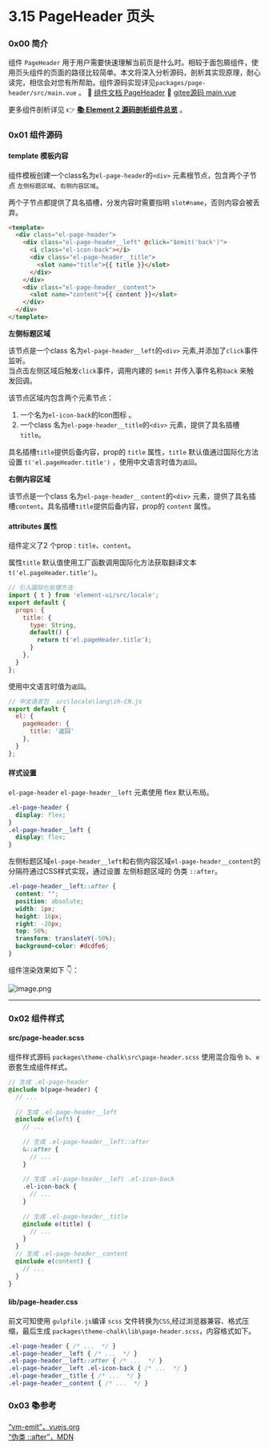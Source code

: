 # 3.15 PageHeader 页头

### 0x00 简介

组件 `PageHeader` 用于用户需要快速理解当前页是什么时。相较于面包屑组件，使用页头组件的页面的路径比较简单。本文将深入分析源码，剖析其实现原理，耐心读完，相信会对您有所帮助。组件源码实现详见`packages/page-header/src/main.vue` 。 🔗 [组件文档 PageHeader](https://element.eleme.cn/#/zh-CN/component/page-header) 🔗 [gitee源码 main.vue](https://gitee.com/ElemeFE/element/blob/dev/packages/page-header/src/main.vue)

更多组件剖析详见 👉 [**📚 Element 2 源码剖析组件总览**](https://juejin.cn/post/6994721241194037255) 。

### 0x01 组件源码

#### template 模板内容

组件模板创建一个class名为`el-page-header`的`<div>` 元素根节点，包含两个子节点 `左侧标题区域`、`右侧内容区域`。

两个子节点都提供了具名插槽，分发内容时需要指明 `slot#name`，否则内容会被丢弃。

```html
<template>
  <div class="el-page-header">
    <div class="el-page-header__left" @click="$emit('back')">
      <i class="el-icon-back"></i>
      <div class="el-page-header__title">
        <slot name="title">{{ title }}</slot>
      </div>
    </div>
    <div class="el-page-header__content">
      <slot name="content">{{ content }}</slot>
    </div>
  </div>
</template>
```

**左侧标题区域**

该节点是一个class 名为`el-page-header__left`的`<div>` 元素,并添加了`click`事件监听。\
当点击左侧区域后触发`click`事件，调用内建的 `$emit` 并传入事件名称`back` 来触发回调。

该节点区域内包含两个元素节点：

1. 一个名为`el-icon-back`的Icon图标 。
2. 一个class 名为`el-page-header__title`的`<div>` 元素，提供了具名插槽`title`。

具名插槽`title`提供后备内容，prop的 `title` 属性，`title` 默认值通过国际化方法设置 `t('el.pageHeader.title')` ，使用中文语言时值为`返回`。

**右侧内容区域**

该节点是一个class 名为`el-page-header__content`的`<div>` 元素，提供了具名插槽`content`。具名插槽`title`提供后备内容，prop的 `content` 属性。

#### attributes 属性

组件定义了2 个prop : `title`、`content`。

属性`title` 默认值使用工厂函数调用国际化方法获取翻译文本`t('el.pageHeader.title')`。

```js
// 引入国际化处理方法
import { t } from 'element-ui/src/locale';
export default { 
  props: {
    title: {
      type: String, 
      default() {
        return t('el.pageHeader.title');
      }
    }, 
  }
};
```

使用中文语言时值为`返回`。

```js
// 中文语言包  src\locale\lang\zh-CN.js
export default {
  el: { 
    pageHeader: {
      title: '返回'
    }, 
  }
}; 
```

#### 样式设置

`el-page-header` `el-page-header__left` 元素使用 flex 默认布局。

```css
.el-page-header { 
  display: flex; 
}
.el-page-header__left { 
  display: flex; 
}
```

左侧标题区域`el-page-header__left`和右侧内容区域`el-page-header__content`的分隔符通过CSS样式实现，通过设置 左侧标题区域的 伪类 `::after`。

```css
.el-page-header__left::after {
  content: "";
  position: absolute;
  width: 1px;
  height: 16px;
  right: -20px;
  top: 50%; 
  transform: translateY(-50%);
  background-color: #dcdfe6;
}
```

组件渲染效果如下 👇：

![image.png](https://p3-juejin.byteimg.com/tos-cn-i-k3u1fbpfcp/d94054934bb2408292b1ef83be0229c5\~tplv-k3u1fbpfcp-watermark.image)

***

### 0x02 组件样式

#### src/page-header.scss

组件样式源码 `packages\theme-chalk\src\page-header.scss` 使用混合指令 `b`、`e` 嵌套生成组件样式。

```scss
// 生成 .el-page-header
@include b(page-header) {
  // ...
  
  // 生成 .el-page-header__left
  @include e(left) {
    // ...
    
    // 生成 .el-page-header__left::after
    &::after {
      // ...
    }
    
    // 生成 .el-page-header__left .el-icon-back 
    .el-icon-back {
      // ...
    }
    
    // 生成 .el-page-header__title
    @include e(title) {
      // ...
    }
  }
  // 生成 .el-page-header__content
  @include e(content) {
    // ...
  }
}
```

#### lib/page-header.css

前文可知使用 `gulpfile.js`编译 `scss` 文件转换为`CSS`,经过浏览器兼容、格式压缩，最后生成 `packages\theme-chalk\lib\page-header.scss`，内容格式如下。

```css
.el-page-header { /* ...  */ } 
.el-page-header__left { /* ...  */ } 
.el-page-header__left::after { /* ...  */ } 
.el-page-header__left .el-icon-back { /* ...  */ } 
.el-page-header__title { /* ...  */ } 
.el-page-header__content { /* ...  */ } 
```

### 0x03 📚参考

[“vm-emit”，vuejs.org](https://cn.vuejs.org/v2/api/#vm-emit)\
[“伪类 ::after”，MDN](https://developer.mozilla.org/zh-CN/docs/Web/CSS/::after)
